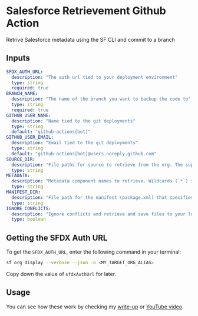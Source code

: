 # Salesforce Retrievement Github Action

Retrive Salesforce metadata using the SF CLI and commit to a branch

## Inputs

```yml
SFDX_AUTH_URL:
  description: "The auth url tied to your deployment environment"
  type: string
  required: true
BRANCH_NAME:
  description: "The name of the branch you want to backup the code to"
  type: string
  required: true
GITHUB_USER_NAME:
  description: "Name tied to the git deployments"
  type: string
  default: "github-actions[bot]"
GITHUB_USER_EMAIL:
  description: "Email tied to the git deployments"
  type: string
  default: "github-actions[bot]@users.noreply.github.com"
SOURCE_DIR:
  description: "File paths for source to retrieve from the org. The supplied paths can be to a single file (in which case the operation is applied to only one file) or to a folder (in which case the operation is applied to all source files in the directory and its subdirectories)."
  type: string
METADATA:
  description: "Metadata component names to retrieve. Wildcards (`*`) supported as long as you use quotes, such as `ApexClass:MyClass*`."
  type: string
MANIFEST_DIR:
  description: "File path for the manifest (package.xml) that specifies the components to retrieve. If you specify this parameter, don't specify METADATA or SOURCE_DIR"
  type: string
IGNORE_CONFLICTS:
  description: "Ignore conflicts and retrieve and save files to your local filesystem, even if they overwrite your local changes. This flag applies only to orgs that allow source tracking. It has no effect on orgs that don't allow it, such as production orgs."
  type: boolean
```

## Getting the SFDX Auth URL

To get the `SFDX_AUTH_URL`, enter the following command in your terminal:

```bash
sf org display --verbose --json -o <MY_TARGET_ORG_ALIAS>
```

Copy down the value of `sfdxAuthUrl` for later.

## Usage

You can see how these work by checking my [write-up]() or [YouTube video]().
